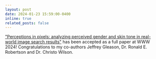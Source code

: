 ```yaml
---
layout: post
date: 2024-01-23 15:59:00-0400
inline: true
related_posts: false
---
```


["Perceptions in pixels: analyzing perceived gender and skin tone in real-world image search results"](https://dl.acm.org/doi/10.1145/3589334.3645666) has been accepted as a full paper at WWW 2024! Congratulations to my co-authors Jeffrey Gleason, Dr. Ronald E. Robertson and Dr. Christo Wilson.